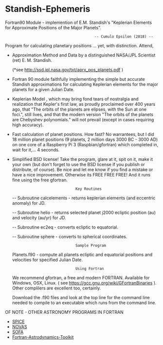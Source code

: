 # Standish-Ephemeris
Fortran90 Module - implemention of E.M. Standish's "Keplerian Elements for Approximate Positions of the Major Planets". 

                                             -- Cumulo Epsilon (2018) --

Program for calculating planetary positions ... yet, with distinction. Attend,

- Approximation Method and Data by a distinguished NASA/JPL Scientist (ret) E. M. Standish.

  (*see http://ssd.jpl.nasa.gov/txt/aprx_pos_planets.pdf )

- Fortran 90 module faithfully implementing the simple but accurate Standish approximations for 
  calculating Keplerian elements for the major planets for a given Julian Date. 
  
 - Keplerian Model , which may bring fond tears of nostralgia and realization that Kepler's first law, as
   proudly proclaimed over 400 years ago, that "The orbits of the planets are elipses, with the Sun at 
   one foci.", still lives, and that the modern version "The orbits of the planets are Chebyshev polynomials." 
   will not prevail (except in cases requiring high accuracy).
  
 - Fast calculation of planet positions. How fast? No warrantees, but I did 18 million planet positions
   (9 planets, 2 million days 3000 BC - 3000 AD) on one core of a Raspberry Pi 3 (Raspbian/gfortran)
   which completed in, wait for it,...  4 seconds.

 - Simplified BSD license! Take the program, glare at it, spit on it, make it your own (but don't forget to use 
   the BSD license if you publish or distribute, of course). Be nice and let me know if you find a mistake
   or have a nice improvement. Otherwise its FREE FREE FREE! And it runs fine using the free gfortran.
   
                                    Key Routines
   
   -- Subroutine calcelements - returns keplerian elements (and eccentric anomaly) for JD.
   
   -- Subroutine helio  - returns selected planet j2000 ecliptic position (au) and velocity (au/yr) for JD.
   
   -- Subroutine ec2eq - converts ecliptic to equatorial.
   
   -- Subroutine sphere - converts to spherical coordinates.
   
                                    Sample Program
   
   Planets.f90 - compute all planets ecliptic and equatorial positions and velocities for specified Julian Date.
   
                                    Using Fortran
   
   We recommend gfortran, a free and modern FORTRAN. Available for Windows, OSX, Linux. ( see  https://gcc.gnu.org/wiki/GFortranBinaries ). Other complilers are excellent too, certainly. 
   
   Download the .f90 files and look at the top line for the command line needed to compile to an executable which runs from the command line.
   
  OF NOTE - OTHER ASTRONOMY PROGRAMS IN FORTRAN 
   
<ul>
<li><a href="http://naif.jpl.nasa.gov/naif/toolkit.html" rel="nofollow">SPICE</a></li>
<li><a href="http://aa.usno.navy.mil/software/novas/novas_info.php" rel="nofollow">NOVAS</a></li>
<li><a href="http://www.iausofa.org" rel="nofollow">SOFA</a></li>
<li><a href="https://github.com/jacobwilliams/Fortran-Astrodynamics-Toolkit" rel="nofollow">Fortran-Astrodynamics-Toolkit</a></li> 
</ul>
   
